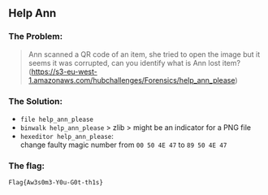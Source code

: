 ## Help Ann    

### The Problem:

> Ann scanned a QR code of an item, she tried to open the image but it seems it was corrupted, can you identify what is Ann lost item? (https://s3-eu-west-1.amazonaws.com/hubchallenges/Forensics/help_ann_please)

### The Solution:

- `file help_ann_please`  
- `binwalk help_ann_please`  > zlib > might be an indicator for a PNG file  
- `hexeditor help_ann_please`:  
change faulty magic number from `00 50 4E 47` to `89 50 4E 47`  

### The flag: 
`Flag{Aw3s0m3-Y0u-G0t-th1s}`


